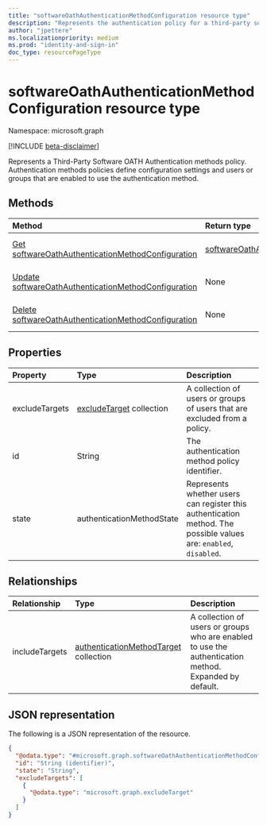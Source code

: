 ```yaml
---
title: "softwareOathAuthenticationMethodConfiguration resource type"
description: "Represents the authentication policy for a third-party software OATH authentication method."
author: "jpettere"
ms.localizationpriority: medium
ms.prod: "identity-and-sign-in"
doc_type: resourcePageType
---
```


# softwareOathAuthenticationMethodConfiguration resource type

Namespace: microsoft.graph

[!INCLUDE [beta-disclaimer](../../includes/beta-disclaimer.md)]

Represents a Third-Party Software OATH Authentication methods policy. Authentication methods policies define configuration settings and users or groups that are enabled to use the authentication method.


## Methods
|Method|Return type|Description|
|:---|:---|:---|
|[Get softwareOathAuthenticationMethodConfiguration](../api/softwareoathauthenticationmethodconfiguration-get.md)|[softwareOathAuthenticationMethodConfiguration](../resources/softwareoathauthenticationmethodconfiguration.md)|Read the properties and relationships of a [softwareOathAuthenticationMethodConfiguration](../resources/softwareoathauthenticationmethodconfiguration.md) object.|
|[Update softwareOathAuthenticationMethodConfiguration](../api/softwareoathauthenticationmethodconfiguration-update.md)|None|Update the properties of a [softwareOathAuthenticationMethodConfiguration](../resources/softwareoathauthenticationmethodconfiguration.md) object.|
|[Delete softwareOathAuthenticationMethodConfiguration](../api/softwareoathauthenticationmethodconfiguration-delete.md)|None|Reverts the [softwareOathAuthenticationMethodConfiguration](../resources/softwareoathauthenticationmethodconfiguration.md) object to its default configuration.|

## Properties
|Property|Type|Description|
|:---|:---|:---|
|excludeTargets|[excludeTarget](../resources/excludetarget.md) collection| A collection of users or groups of users that are excluded from a policy.|
|id|String|The authentication method policy identifier.|
|state|authenticationMethodState|Represents whether users can register this authentication method. The possible values are: `enabled`, `disabled`.|

## Relationships
|Relationship|Type|Description|
|:---|:---|:---|
|includeTargets|[authenticationMethodTarget](../resources/authenticationmethodtarget.md) collection| A collection of users or groups who are enabled to use the authentication method. Expanded by default.|

## JSON representation
The following is a JSON representation of the resource.
<!-- {
  "blockType": "resource",
  "keyProperty": "id",
  "@odata.type": "microsoft.graph.softwareOathAuthenticationMethodConfiguration",
  "baseType": "microsoft.graph.authenticationMethodConfiguration",
  "openType": false
}
-->
``` json
{
  "@odata.type": "#microsoft.graph.softwareOathAuthenticationMethodConfiguration",
  "id": "String (identifier)",
  "state": "String",
  "excludeTargets": [
    {
      "@odata.type": "microsoft.graph.excludeTarget"
    }
  ]
}
```

